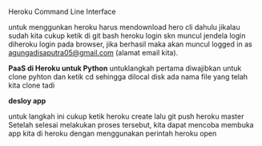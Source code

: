 Heroku Command Line Interface

untuk menggunkan heroku harus mendownload hero cli dahulu
jikalau sudah kita cukup ketik di git bash heroku login
skn muncul jendela login diheroku login pada browser, jika berhasil maka akan muncul 
logged in as agungadisaputra05@gmail.com (alamat email kita).

<b>PaaS di Heroku untuk Python</b>
untuklangkah pertama diwajibkan untuk clone pyhton dan ketik cd
sehingga dilocal disk ada nama file yang telah kita clone tadi

<b>desloy app</b>

untuk langkah ini cukup ketik heroku create
lalu git push heroku master
Setelah selesai melakukan proses tersebut, kita dapat mencoba membuka app kita di heroku dengan menggunakan perintah heroku open
